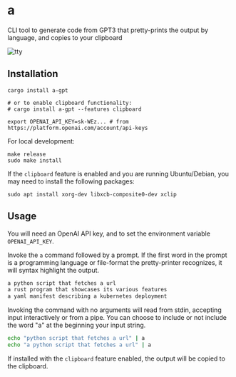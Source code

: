 # a

CLI tool to generate code from GPT3 that pretty-prints the output by language, and copies to your clipboard

![tty](https://user-images.githubusercontent.com/6937171/221947920-9cf8ed65-9ead-490b-a3c3-e606012ee8ce.gif)

## Installation

```
cargo install a-gpt

# or to enable clipboard functionality:
# cargo install a-gpt --features clipboard

export OPENAI_API_KEY=sk-WEz... # from https://platform.openai.com/account/api-keys
```

For local development:
```
make release
sudo make install
```

If the `clipboard` feature is enabled and you are running Ubuntu/Debian, you may need to install the following packages:
```
sudo apt install xorg-dev libxcb-composite0-dev xclip
```

## Usage
You will need an OpenAI API key, and to set the environment variable `OPENAI_API_KEY`.

Invoke the `a` command followed by a prompt. If the first word in the prompt is a programming language or file-format the pretty-printer recognizes, it will syntax highlight the output.

```bash
a python script that fetches a url
a rust program that showcases its various features
a yaml manifest describing a kubernetes deployment
```

Invoking the command with no arguments will read from stdin, accepting input interactively or from a pipe. You can choose to include or not include the word "a" at the beginning your input string.

```bash
echo "python script that fetches a url" | a
echo "a python script that fetches a url" | a
```

If installed with the `clipboard` feature enabled, the output will be copied to the clipboard.
